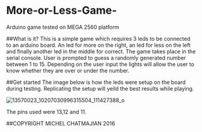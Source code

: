 # More-or-Less-Game-
Arduino game tested on MEGA 2560 platform

##What is it?
This is a simple game which requires 3 leds to be connected to an arduino board. An led for more on the right, an led for less on the left and finally another led in the middle for correct. The game takes place in the serial console. User is prompted to guess a randomly generated number between 1 to 15. Depending on the user input the lights will allow the user to know whether they are over or under the number.

##Get started
The image below is how the leds were setup on the board during testing. Replicating the setup will yeild the best results while playing.

![13570023_10207030996315504_111427388_o](https://cloud.githubusercontent.com/assets/14715156/16542847/a4dec6fa-4088-11e6-93ff-6278d0769551.jpg)

The pins used were 13,12 and 11. 

##COPYRIGHT MICHEL CHATMAJIAN 2016
